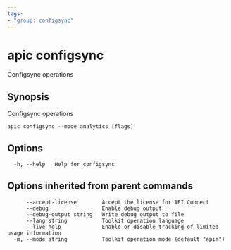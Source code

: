```yaml
---
tags:
- "group: configsync"
---
```

# apic configsync

Configsync operations

## Synopsis

Configsync operations

```
apic configsync --mode analytics [flags]
```


## Options

```
  -h, --help   Help for configsync
```

## Options inherited from parent commands

```
      --accept-license        Accept the license for API Connect
      --debug                 Enable debug output
      --debug-output string   Write debug output to file
      --lang string           Toolkit operation language
      --live-help             Enable or disable tracking of limited usage information
  -m, --mode string           Toolkit operation mode (default "apim")
```
